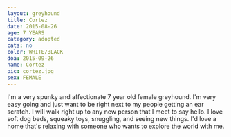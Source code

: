 ```yaml
---
layout: greyhound
title: Cortez
date: 2015-08-26
age: 7 YEARS
category: adopted
cats: no
color: WHITE/BLACK
doa: 2015-09-26
name: Cortez
pic: cortez.jpg
sex: FEMALE
---
```


I'm a very spunky and affectionate 7 year old female greyhound. I'm very easy going and just want to be right next to my people getting an ear scratch. I will walk right up to any new person that I meet to say hello. I love soft dog beds, squeaky toys, snuggling, and seeing new things. I'd love a home that's relaxing with someone who wants to explore the world with me. 